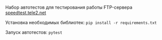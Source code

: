 Набор автотестов для тестирования работы FTP-сервера [speedtest.tele2.net](ftp://speedtest.tele2.net/)  

Установка необходимых библиотек:
`pip install -r requirements.txt`

Запуск автотестов:
`pytest`